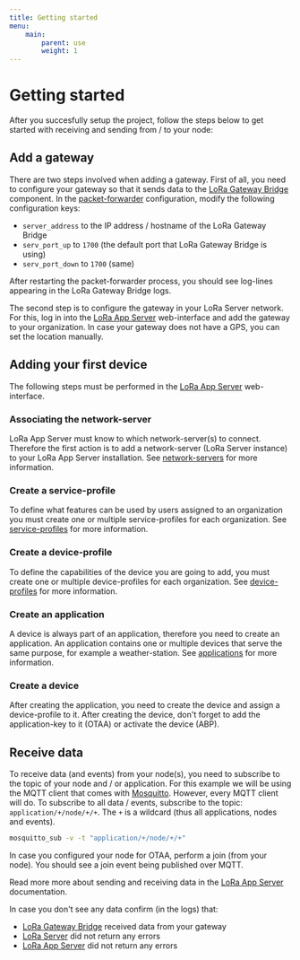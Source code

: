```yaml
---
title: Getting started
menu:
    main:
        parent: use
        weight: 1
---
```


# Getting started

After you succesfully setup the project, follow the steps below to get started
with receiving and sending from / to your node:

## Add a gateway

There are two steps involved when adding a gateway. First of all, you need
to configure your gateway so that it sends data to the
[LoRa Gateway Bridge](/lora-gateway-bridge/)
component. In the [packet-forwarder](https://github.com/Lora-net/packet_forwarder)
configuration, modify the following configuration keys:

* `server_address` to the IP address / hostname of the LoRa Gateway Bridge
* `serv_port_up` to `1700` (the default port that LoRa Gateway Bridge is using)
* `serv_port_down` to `1700` (same)

After restarting the packet-forwarder process, you should see log-lines
appearing in the LoRa Gateway Bridge logs.

The second step is to configure the gateway in your LoRa Server network. For
this, log in into the [LoRa App Server](/lora-app-server/)
web-interface and add the gateway to your organization. In case your gateway
does not have a GPS, you can set the location manually.

## Adding your first device

The following steps must be performed in the
[LoRa App Server](/lora-app-server/) web-interface.

### Associating the network-server

LoRa App Server must know to which network-server(s) to connect. Therefore
the first action is to add a network-server (LoRa Server instance)
to your LoRa App Server installation. See
[network-servers](/lora-app-server/use/network-servers/) for more information.

### Create a service-profile

To define what features can be used by users assigned to an organization
you must create one or multiple service-profiles for each organization.
See [service-profiles](/lora-app-server/use/service-profiles/) for more
information.

### Create a device-profile

To define the capabilities of the device you are going to add, you must
create one or multiple device-profiles for each organization. See
[device-profiles](/lora-app-server/use/device-profiles/) for more information.

### Create an application

A device is always part of an application, therefore you need to create
an application. An application contains one or multiple devices that serve the
same purpose, for example a weather-station. See
[applications](/lora-app-server/use/applications/) for more information.

### Create a device

After creating the application, you need to create the device and assign a
device-profile to it. After creating the device, don't forget to add the
application-key to it (OTAA) or activate the device (ABP).

## Receive data

To receive data (and events) from your node(s), you need to subscribe to the
topic of your node and / or application. For this example we will be using
the MQTT client that comes with [Mosquitto](https://mosquitto.org). However,
every MQTT client will do. To subscribe to all data / events, subscribe to the
topic: `application/+/node/+/+`. The `+` is a wildcard (thus all applications,
nodes and events).

```bash
mosquitto_sub -v -t "application/+/node/+/+"
```

In case you configured your node for OTAA, perform a join (from your node).
You should see a join event being published over MQTT.

Read more more about sending and receiving data in the
[LoRa App Server](/lora-app-server/use/data/) documentation.

In case you don't see any data confirm (in the logs) that:

* [LoRa Gateway Bridge](/lora-gateway-bridge/) received data from your gateway
* [LoRa Server](/loraserver/) did not return any errors
* [LoRa App Server](/lora-app-server/) did not return any errors
